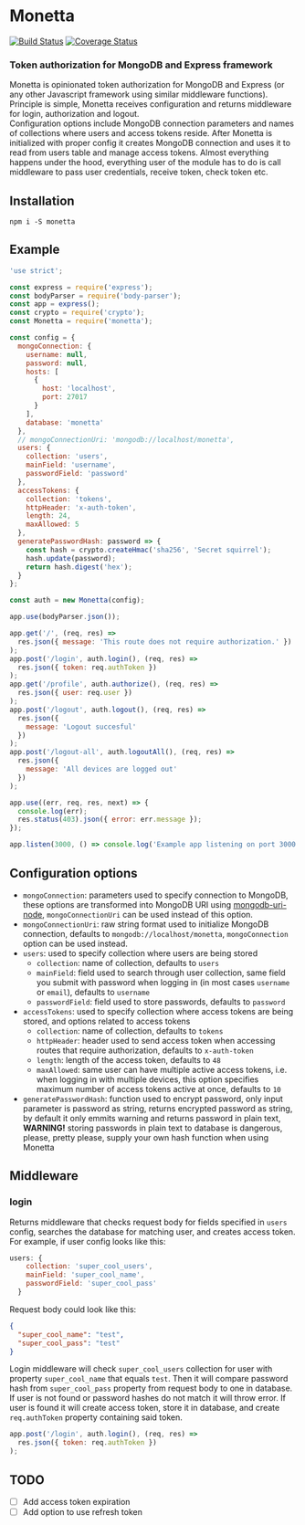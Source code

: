 # Monetta

[![Build Status](https://travis-ci.org/glepur/Monetta.svg?branch=master)](https://travis-ci.org/glepur/Monetta)
[![Coverage Status](https://coveralls.io/repos/github/glepur/Monetta/badge.svg?branch=master)](https://coveralls.io/github/glepur/Monetta?branch=master)

### Token authorization for MongoDB and Express framework

Monetta is opinionated token authorization for MongoDB and Express (or any other Javascript framework using similar middleware functions). Principle is simple, Monetta receives configuration and returns middleware for login, authorization and logout.  
Configuration options include MongoDB connection parameters and names of collections where users and access tokens reside. After Monetta is initialized with proper config it creates MongoDB connection and uses it to read from users table and manage access tokens. Almost everything happens under the hood, everything user of the module has to do is call middleware to pass user credentials, receive token, check token etc.

## Installation

`npm i -S monetta`

## Example

```javascript
'use strict';

const express = require('express');
const bodyParser = require('body-parser');
const app = express();
const crypto = require('crypto');
const Monetta = require('monetta');

const config = {
  mongoConnection: {
    username: null,
    password: null,
    hosts: [
      {
        host: 'localhost',
        port: 27017
      }
    ],
    database: 'monetta'
  },
  // mongoConnectionUri: 'mongodb://localhost/monetta',
  users: {
    collection: 'users',
    mainField: 'username',
    passwordField: 'password'
  },
  accessTokens: {
    collection: 'tokens',
    httpHeader: 'x-auth-token',
    length: 24,
    maxAllowed: 5
  },
  generatePasswordHash: password => {
    const hash = crypto.createHmac('sha256', 'Secret squirrel');
    hash.update(password);
    return hash.digest('hex');
  }
};

const auth = new Monetta(config);

app.use(bodyParser.json());

app.get('/', (req, res) =>
  res.json({ message: 'This route does not require authorization.' })
);
app.post('/login', auth.login(), (req, res) =>
  res.json({ token: req.authToken })
);
app.get('/profile', auth.authorize(), (req, res) =>
  res.json({ user: req.user })
);
app.post('/logout', auth.logout(), (req, res) =>
  res.json({
    message: 'Logout succesful'
  })
);
app.post('/logout-all', auth.logoutAll(), (req, res) =>
  res.json({
    message: 'All devices are logged out'
  })
);

app.use((err, req, res, next) => {
  console.log(err);
  res.status(403).json({ error: err.message });
});

app.listen(3000, () => console.log('Example app listening on port 3000!'));
```

## Configuration options

- `mongoConnection`: parameters used to specify connection to MongoDB, these options are transformed into MongoDB URI using [mongodb-uri-node](https://github.com/mongolab/mongodb-uri-node), `mongoConnectionUri` can be used instead of this option.
- `mongoConnectionUri`: raw string format used to initialize MongoDB connection, defaults to `mongodb://localhost/monetta`, `mongoConnection` option can be used instead.
- `users`: used to specify collection where users are being stored
  - `collection`: name of collection, defaults to `users`
  - `mainField`: field used to search through user collection, same field you submit with password when logging in (in most cases `username` or `email`), defaults to `username`
  - `passwordField`: field used to store passwords, defaults to `password`
- `accessTokens`: used to specify collection where access tokens are being stored, and options related to access tokens
  - `collection`: name of collection, defaults to `tokens`
  - `httpHeader`: header used to send access token when accessing routes that require authorization, defaults to `x-auth-token`
  - `length`: length of the access token, defaults to `48`
  - `maxAllowed`: same user can have multiple active access tokens, i.e. when logging in with multiple devices, this option specifies maximum number of access tokens active at once, defaults to `10`
- `generatePasswordHash`: function used to encrypt password, only input parameter is password as string, returns encrypted password as string, by default it only emmits warning and returns password in plain text, **WARNING!** storing passwords in plain text to database is dangerous, please, pretty please, supply your own hash function when using Monetta

## Middleware

### login

Returns middleware that checks request body for fields specified in `users` config, searches the database for matching user, and creates access token.  
For example, if user config looks like this:

```javascript
users: {
    collection: 'super_cool_users',
    mainField: 'super_cool_name',
    passwordField: 'super_cool_pass'
  }
```

Request body could look like this:

```json
{
  "super_cool_name": "test",
  "super_cool_pass": "test"
}
```

Login middleware will check `super_cool_users` collection for user with property `super_cool_name` that equals `test`. Then it will compare password hash from `super_cool_pass` property from request body to one in database. If user is not found or password hashes do not match it will throw error. If user is found it will create access token, store it in database, and create `req.authToken` property containing said token.

```javascript
app.post('/login', auth.login(), (req, res) =>
  res.json({ token: req.authToken })
);
```

## TODO

- [ ] Add access token expiration
- [ ] Add option to use refresh token
